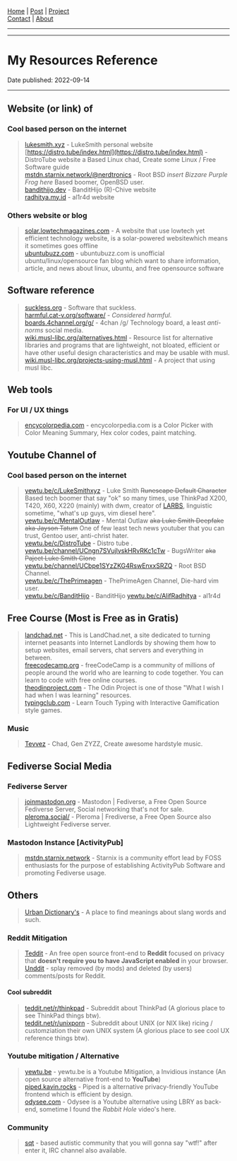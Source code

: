 <nav>
<a href="../index.html">Home</a>
|
<a href="../post.html">Post</a>
|
<a href="../project.html">Project</a>
<nav class="div-right">
<a href="../contact.html">Contact</a>
|
<a href="../about.html">About</a>
</nav>
</nav>
</header>
<hr><hr>
<main>
<!-- Your Content Start After This Line -->


# My Resources Reference

Date published: 2022-09-14

---

## Website (or link) of

### Cool based person on the internet
> [lukesmith.xyz](https://lukesmith.xyz "lukesmith.xyz") - LukeSmith personal website  
> [https://distro.tube/index.html](https://distro.tube/index.html) - DistroTube website a Based Linux chad, Create some Linux / Free Software guide  
> [mstdn.starnix.network/@nerdtronics](https://mstdn.starnix.network/@nerdtronics) - Root BSD *insert Bizzare Purple Frog here*  Based boomer, OpenBSD user.  
> [bandithijo.dev](https://bandithijo.dev) - BanditHijo (R)-Chive website  
> [radhitya.my.id](https://radhitya.my.id/) - al1r4d website  

### Others website or blog
> [solar.lowtechmagazines.com](https://solar.lowtechmagazine.com/) - A website that use lowtech yet efficient technology website, is a solar-powered websitewhich means it sometimes goes offline   
> [ubuntubuzz.com](https://www.ubuntubuzz.com/) - ubuntubuzz.com is unofficial ubuntu/linux/opensource fan blog which want to share information, article, and news about linux, ubuntu, and free opensource software  

## Software reference
> [suckless.org](https://suckless.org) - Software that suckless.  
> [harmful.cat-v.org/software/](http://harmful.cat-v.org/software/) - *Considered harmful*.  
> [boards.4channel.org/g/](https://boards.4channel.org/g/) - 4chan /g/ Technology board, a least *anti-norms* social media.  
> [wiki.musl-libc.org/alternatives.html](https://wiki.musl-libc.org/alternatives.html) - Resource list for alternative libraries and programs that are lightweight, not bloated, efficient or have other useful design characteristics and may be usable with musl.  
> [wiki.musl-libc.org/projects-using-musl.html](https://wiki.musl-libc.org/projects-using-musl.html) - A project that using musl libc.  

## Web tools

### For UI / UX things
> [encycolorpedia.com](https://encycolorpedia.com/) - encycolorpedia.com is a Color Picker with Color Meaning Summary, Hex color codes, paint matching.   

## Youtube Channel of 

### Cool based person on the internet
> [yewtu.be/c/LukeSmithxyz](https://yewtu.be/c/LukeSmithxyz/) - Luke Smith <s>Runescape Default Character</s> Based tech boomer that say "ok" so many times, use ThinkPad X200, T420, X60, X220 (mainly) with dwm, creator of [LARBS](https://github.com/LukeSmithxyz/LARBS), linguistic sometime, "what's up guys, vim diesel here".  
> [yewtu.be/c/MentalOutlaw](https://yewtu.be/c/MentalOutlaw/) - Mental Outlaw <s>aka Luke Smith Deepfake</s> <s>aka Jayson Tatum</s> One of few least tech news youtuber that you can trust, Gentoo user, anti-christ hater.  
> [yewtu.be/c/DistroTube](https://yewtu.be/c/DistroTube) - Distro tube .  
> [yewtu.be/channel/UCngn7SVujlvskHRvRKc1cTw](https://www.youtube.com/channel/UCngn7SVujlvskHRvRKc1cTw) - BugsWriter <s>aka Pajeet Luke Smith Clone</s>  
> [yewtu.be/channel/UCbpe1SYzZKG4RswEnxxSRZQ](https://yewtu.be/channel/UCbpe1SYzZKG4RswEnxxSRZQ) - Root BSD Channel.  
> [yewtu.be/c/ThePrimeagen](https://yewtu.be/c/ThePrimeagen) - ThePrimeAgen Channel, Die-hard vim user.  
> [yewtu.be/c/BanditHijo](https://yewtu.be/c/BanditHijo) - BanditHijo
> [yewtu.be/c/AlifRadhitya](https://yewtu.be/c/AlifRadhitya) - al1r4d

## Free Course (Most is Free as in Gratis)
> [landchad.net](https://landchad.net) - This is LandChad.net, a site dedicated to turning internet peasants into Internet Landlords by showing them how to setup websites, email servers, chat servers and everything in between.  
> [freecodecamp.org](https://www.freecodecamp.org/) - freeCodeCamp is a community of millions of people around the world who are learning to code together. You can learn to code with free online courses.  
> [theodinproject.com](https://theodinproject.com) - The Odin Project is one of those "What I wish I had when I was learning" resources.  
> [typingclub.com](https://www.typingclub.com/) - Learn Touch Typing with Interactive Gamification style games.  

### Music
> [Tevvez](https://www.youtube.com/c/esteevteev) - Chad, Gen ZYZZ, Create awesome hardstyle music.  

## Fediverse Social Media

### Fediverse Server
> [joinmastodon.org](https://joinmastodon.org/) - Mastodon | Fediverse, a Free Open Source Fediverse Server, Social networking that's not for sale.  
> [pleroma.social/](https://pleroma.social/) - Pleroma | Frediverse, a Free Open Source also Lightweight Fediverse server.  
### Mastodon Instance [ActivityPub]
> [mstdn.starnix.network](https://mstdn.starnix.network) - Starnix is a community effort lead by FOSS enthusiasts for the purpose of establishing ActivityPub Software and promoting Fediverse usage.  

## Others  
> [Urban Dictionary's](https://www.urbandictionary.com/) - A place to find meanings about slang words and such.  

### Reddit Mitigation
> [Teddit](https://teddit.net/) - An free open source front-end to **Reddit** focused on privacy that **doesn't require you to have JavaScript enabled** in your browser.  
> [Unddit](https://unddit.com/) - splay removed (by mods) and deleted (by users) comments/posts for Reddit.  

#### Cool subreddit
> [teddit.net/r/thinkpad](https://teddit.net/r/thinkpad) - Subreddit about ThinkPad (A glorious place to see ThinkPad things btw).  
> [teddit.net/r/unixporn](https://teddit.net/r/unixporn) - Subreddit about UNIX (or NIX like) ricing / customziation their own UNIX system (A glorious place to see cool UX reference things btw).  

### Youtube mitigation / Alternative
> [yewtu.be](https://yewtu.be) - yewtu.be is a Youtube Mitigation, a Invidious instance (An open source alternative front-end to **YouTube**)  
> [piped.kavin.rocks](https://piped.kavin.rocks/) - Piped is a alternative privacy-friendly YouTube frontend which is efficient by design.  
> [odysee.com](https://odysee.com/) - Odysee is a Youtube alternative using LBRY as back-end, sometime I found the *Rabbit Hole* video's here.  

### Community
> [sqt](https://sqt.wtf) - based autistic community that you will gonna say "wtf!" after enter it, IRC channel also available.  
